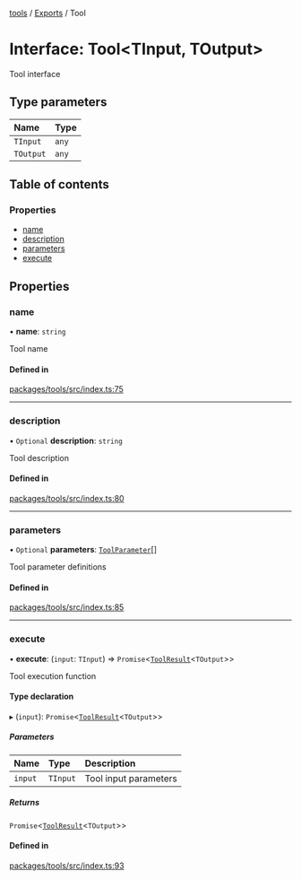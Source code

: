 <!-- 
 ⚠️  AUTO-GENERATED FILE - DO NOT EDIT MANUALLY
 This file is automatically generated by scripts/docs-generator.js
 To make changes, edit the source TypeScript files or update the generator script
-->

[tools](../../) / [Exports](../modules) / Tool

# Interface: Tool\<TInput, TOutput\>

Tool interface

## Type parameters

| Name | Type |
| :------ | :------ |
| `TInput` | `any` |
| `TOutput` | `any` |

## Table of contents

### Properties

- [name](Tool#name)
- [description](Tool#description)
- [parameters](Tool#parameters)
- [execute](Tool#execute)

## Properties

### name

• **name**: `string`

Tool name

#### Defined in

[packages/tools/src/index.ts:75](https://github.com/woojubb/robota/blob/7cc8c5dc7bc6a25399fd926ad971519431fc587f/packages/tools/src/index.ts#L75)

___

### description

• `Optional` **description**: `string`

Tool description

#### Defined in

[packages/tools/src/index.ts:80](https://github.com/woojubb/robota/blob/7cc8c5dc7bc6a25399fd926ad971519431fc587f/packages/tools/src/index.ts#L80)

___

### parameters

• `Optional` **parameters**: [`ToolParameter`](ToolParameter)[]

Tool parameter definitions

#### Defined in

[packages/tools/src/index.ts:85](https://github.com/woojubb/robota/blob/7cc8c5dc7bc6a25399fd926ad971519431fc587f/packages/tools/src/index.ts#L85)

___

### execute

• **execute**: (`input`: `TInput`) => `Promise`\<[`ToolResult`](ToolResult)\<`TOutput`\>\>

Tool execution function

#### Type declaration

▸ (`input`): `Promise`\<[`ToolResult`](ToolResult)\<`TOutput`\>\>

##### Parameters

| Name | Type | Description |
| :------ | :------ | :------ |
| `input` | `TInput` | Tool input parameters |

##### Returns

`Promise`\<[`ToolResult`](ToolResult)\<`TOutput`\>\>

#### Defined in

[packages/tools/src/index.ts:93](https://github.com/woojubb/robota/blob/7cc8c5dc7bc6a25399fd926ad971519431fc587f/packages/tools/src/index.ts#L93)
